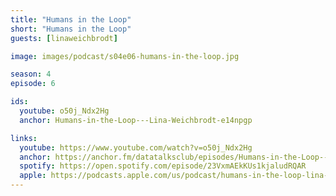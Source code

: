 ```yaml
---
title: "Humans in the Loop"
short: "Humans in the Loop"
guests: [linaweichbrodt]

image: images/podcast/s04e06-humans-in-the-loop.jpg

season: 4
episode: 6

ids:
  youtube: o50j_Ndx2Hg
  anchor: Humans-in-the-Loop---Lina-Weichbrodt-e14npgp

links:
  youtube: https://www.youtube.com/watch?v=o50j_Ndx2Hg
  anchor: https://anchor.fm/datatalksclub/episodes/Humans-in-the-Loop---Lina-Weichbrodt-e14npgp
  spotify: https://open.spotify.com/episode/23VxmAEkKUs1kjaludRQAR
  apple: https://podcasts.apple.com/us/podcast/humans-in-the-loop-lina-weichbrodt/id1541710331?i=1000530535704
---
```

